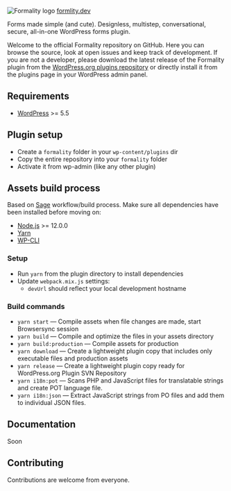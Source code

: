 ![Formality logo](https://formality.dev/download/logo.svg)
[formlity.dev](https://formality.dev)

Forms made simple (and cute). Designless, multistep, conversational, secure, all-in-one WordPress forms plugin.

Welcome to the official Formality repository on GitHub. Here you can browse the source, look at open issues and keep track of development.
If you are not a developer, please download the latest release of the Formality plugin from the [WordPress.org plugins repository](https://wordpress.org/plugins/formality) or directly install it from the plugins page in your WordPress admin panel.

## Requirements

* [WordPress](https://wordpress.org/) >= 5.5

## Plugin setup

* Create a `formality` folder in your `wp-content/plugins` dir
* Copy the entire repository into your `formality` folder
* Activate it from wp-admin (like any other plugin)

## Assets build process

Based on [Sage](https://roots.io/sage/) workflow/build process.
Make sure all dependencies have been installed before moving on:

* [Node.js](http://nodejs.org/) >= 12.0.0
* [Yarn](https://yarnpkg.com/en/docs/install)
* [WP-CLI](https://wp-cli.org)

### Setup

* Run `yarn` from the plugin directory to install dependencies
* Update `webpack.mix.js` settings:
  * `devUrl` should reflect your local development hostname

### Build commands

* `yarn start` — Compile assets when file changes are made, start Browsersync session
* `yarn build` — Compile and optimize the files in your assets directory
* `yarn build:production` — Compile assets for production
* `yarn download` — Create a lightweight plugin copy that includes only executable files and production assets
* `yarn release` — Create a lightweight plugin copy ready for WordPress.org Plugin SVN Repository
* `yarn i18n:pot` — Scans PHP and JavaScript files for translatable strings and create POT language file.
* `yarn i18n:json` — Extract JavaScript strings from PO files and add them to individual JSON files.

## Documentation

Soon

## Contributing

Contributions are welcome from everyone.
